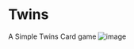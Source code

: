 # Twins
A Simple Twins Card game
![image](https://github.com/user-attachments/assets/2dd6c789-4508-43c2-8a9c-6da38e028a5d)

